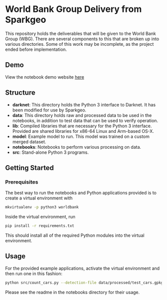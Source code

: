 # World Bank Group Delivery from Sparkgeo

This repository holds the deliverables that will be given to the World Bank Group (WBG). There are several components to this that are broken up into various directories.
Some of this work may be incomplete, as the project ended before implementation.
## Demo

View the notebook demo website [here](https://sparkgeo.quarto.pub/sparkgeo---world-bank-demo/)

## Structure

-   **darknet**: This directory holds the Python 3 interface to Darknet. It has been modified for use by Sparkgeo.
-   **data**: This directory holds raw and processed data to be used in the notebooks, in addition to test data that can be used to verify operation.
-   **lib**: Compiled libraries that are necessary for the Python 3 interface. Provided are shared libraries for x86-64 Linux and Arm-based OS-X.
-   **model**: Example model to run. This model was trained on a custom merged dataset.
-   **notebooks**: Notebooks to perform various processing on data.
-   **src**: Stand-alone Python 3 programs.

## Getting Started

### Prerequisites

The best way to run the notebooks and Python applications provided is to create a virtual environment with

``` sh
mkvirtualenv -p python3 worldbank
```

Inside the virtual environment, run

``` sh
pip install -r requirements.txt
```

This should install all of the required Python modules into the virtual environment.

## Usage

For the provided example applications, activate the virtual environment and then run one in this fashion:

``` sh
python src/count_cars.py --detection-file data/processed/test_cars.gpkg --intersect-file data/processed/beitbridge_road_mask_v2.gpkg --output-json cars.geojson
```

Please see the readme in the notebooks directory for their usage.
